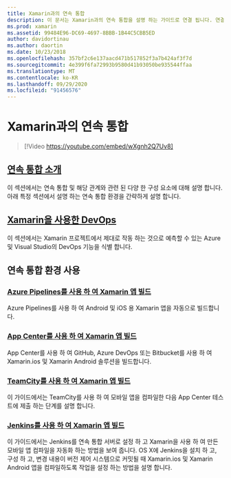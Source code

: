 ```yaml
---
title: Xamarin과의 연속 통합
description: 이 문서는 Xamarin과의 연속 통합을 설명 하는 가이드로 연결 됩니다. 연결 된 콘텐츠는 연속 통합에 대 한 개요를 제공 하 고 App Center 빌드, TeamCity 및 Jenkins에 대해 설명 합니다.
ms.prod: xamarin
ms.assetid: 99484E96-DC69-4697-8BBB-1B44C5CBB5ED
author: davidortinau
ms.author: daortin
ms.date: 10/23/2018
ms.openlocfilehash: 357bf2c6e137aacd471b517852f3a7b424af3f7d
ms.sourcegitcommit: 4e399f6fa72993b9580d41b93050be935544ffaa
ms.translationtype: MT
ms.contentlocale: ko-KR
ms.lasthandoff: 09/29/2020
ms.locfileid: "91456576"
---
```

# <a name="continuous-integration-with-xamarin"></a>Xamarin과의 연속 통합

> [!Video https://youtube.com/embed/wXgnh2Q7Uv8]

## <a name="introduction-to-continuous-integration"></a>[연속 통합 소개](~/tools/ci/intro-to-ci.md)

이 섹션에서는 연속 통합 및 해당 관계와 관련 된 다양 한 구성 요소에 대해 설명 합니다. 아래 특정 섹션에서 설명 하는 연속 통합 환경을 간략하게 설명 합니다.

## <a name="devops-with-xamarin"></a>[Xamarin을 사용한 DevOps](~/tools/ci/devops.md)

이 섹션에서는 Xamarin 프로젝트에서 제대로 작동 하는 것으로 예측할 수 있는 Azure 및 Visual Studio의 DevOps 기능을 식별 합니다.

## <a name="working-with-continuous-integration-environments"></a>연속 통합 환경 사용

### <a name="build-xamarin-apps-with-azure-pipelines"></a>[Azure Pipelines를 사용 하 여 Xamarin 앱 빌드](/azure/devops/pipelines/languages/xamarin/)

Azure Pipelines를 사용 하 여 Android 및 iOS 용 Xamarin 앱을 자동으로 빌드합니다.

### <a name="build-xamarin-apps-using-app-center"></a>[App Center를 사용 하 여 Xamarin 앱 빌드](/appcenter/build/xamarin/)

App Center를 사용 하 여 GitHub, Azure DevOps 또는 Bitbucket를 사용 하 여 Xamarin.ios 및 Xamarin Android 솔루션을 빌드합니다.

### <a name="build-xamarin-apps-with-teamcity"></a>[TeamCity를 사용 하 여 Xamarin 앱 빌드](~/tools/ci/teamcity.md)

이 가이드에서는 TeamCity를 사용 하 여 모바일 앱을 컴파일한 다음 App Center 테스트에 제출 하는 단계를 설명 합니다.

### <a name="build-xamarin-apps-with-jenkins"></a>[Jenkins를 사용 하 여 Xamarin 앱 빌드](~/tools/ci/jenkins-walkthrough.md)

이 가이드에서는 Jenkins를 연속 통합 서버로 설정 하 고 Xamarin을 사용 하 여 만든 모바일 앱 컴파일을 자동화 하는 방법을 보여 줍니다. OS X에 Jenkins을 설치 하 고, 구성 하 고, 변경 내용이 버전 제어 시스템으로 커밋될 때 Xamarin.ios 및 Xamarin Android 앱을 컴파일하도록 작업을 설정 하는 방법을 설명 합니다.